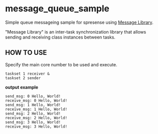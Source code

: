 # message_queue_sample

Simple queue messageing sample for spresense using [Message Library](https://developer.sony.com/spresense/development-guides/sdk_developer_guide_ja.html#_message_library_2). 

"Message Library" is an inter-task synchronization library that allows sending and receiving class instances between tasks.

## HOW TO USE
Specify the main core number to be used and execute.
````
taskset 1 receiver & 
taskset 2 sender
````

**output example**
````
send_msg: 0 Hello, World!
receive_msg: 0 Hello, World!
send_msg: 1 Hello, World!
receive_msg: 1 Hello, World!
send_msg: 2 Hello, World!
receive_msg: 2 Hello, World!
send_msg: 3 Hello, World!
receive_msg: 3 Hello, World!
````